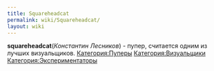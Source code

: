 ```yaml
---
title: Squareheadcat
permalink: wiki/Squareheadcat/
layout: wiki
---
```


**squareheadcat**(*Константин Лесников*) - пупер, считается одним из
лучших визуальщиков. [Категория:Пуперы](Категория:Пуперы "wikilink")
[Категория:Визуальщики](Категория:Визуальщики "wikilink")
[Категория:Экспериментаторы](Категория:Экспериментаторы "wikilink")
